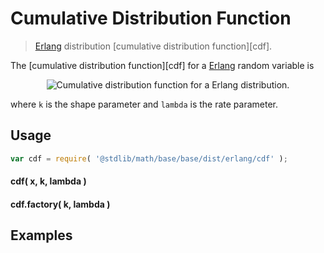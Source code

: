 Cumulative Distribution Function
===
> [Erlang][erlang] distribution [cumulative distribution function][cdf].

<!-- <intro> -->

The [cumulative distribution function][cdf] for a [Erlang][erlang] random variable is

<!-- <equation class="equation" label="eq:" align="center" raw="" alt=""> -->
<div class="equation" align="center" data-raw-text="F(x; k,\lambda) = 1 - \sum_{n=0}^{k-1}\frac{1}{n!}e^{-\lambda x}(\lambda x)^n" data-equation="eq:cdf">
	<img src="https://cdn.rawgit.com/distributions-io/erlang-cdf/ede25bc2285cb04432778a7b942f31bdcda31134/docs/img/eqn.svg" alt="Cumulative distribution function for a Erlang distribution.">
	<br>
</div>

where `k` is the shape parameter and `lambda` is the rate parameter.

<!-- </intro> -->

<!-- <usage> -->

## Usage
``` javascript
var cdf = require( '@stdlib/math/base/base/dist/erlang/cdf' );
```

#### cdf( x, k, lambda )
#### cdf.factory( k, lambda )
<!-- </usage> -->

<!-- <examples> -->
## Examples

``` javascript
```
<!-- </examples> -->


<!-- <links> -->

[erlang]: https://en.wikipedia.org/wiki/Erlang_distribution

<!-- </links> -->